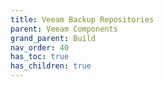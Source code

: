 ```yaml
---
title: Veeam Backup Repositories
parent: Veeam Components
grand_parent: Build
nav_order: 40
has_toc: true
has_children: true
---
```

